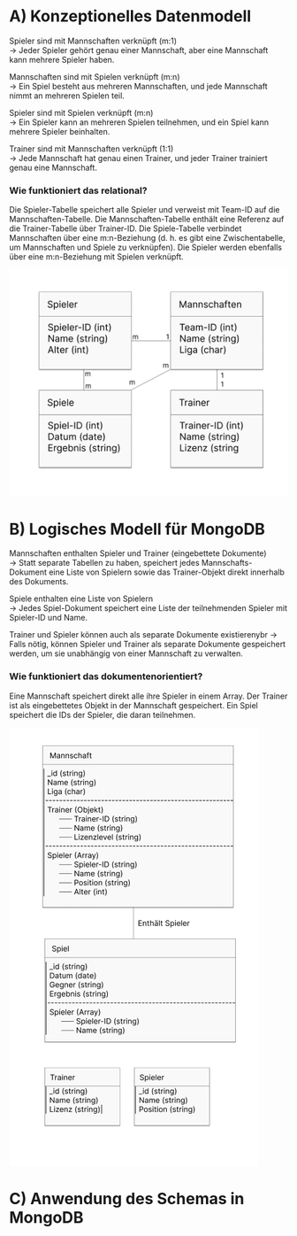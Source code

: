 # A) Konzeptionelles Datenmodell

Spieler sind mit Mannschaften verknüpft (m:1)<br>
→ Jeder Spieler gehört genau einer Mannschaft, aber eine Mannschaft kann mehrere Spieler haben.

Mannschaften sind mit Spielen verknüpft (m:n)<br>
→ Ein Spiel besteht aus mehreren Mannschaften, und jede Mannschaft nimmt an mehreren Spielen teil.

Spieler sind mit Spielen verknüpft (m:n)<br>
→ Ein Spieler kann an mehreren Spielen teilnehmen, und ein Spiel kann mehrere Spieler beinhalten.

Trainer sind mit Mannschaften verknüpft (1:1)<br>
→ Jede Mannschaft hat genau einen Trainer, und jeder Trainer trainiert genau eine Mannschaft.

### Wie funktioniert das relational?
Die Spieler-Tabelle speichert alle Spieler und verweist mit Team-ID auf die Mannschaften-Tabelle.
Die Mannschaften-Tabelle enthält eine Referenz auf die Trainer-Tabelle über Trainer-ID.
Die Spiele-Tabelle verbindet Mannschaften über eine m:n-Beziehung (d. h. es gibt eine Zwischentabelle, um Mannschaften und Spiele zu verknüpfen).
Die Spieler werden ebenfalls über eine m:n-Beziehung mit Spielen verknüpft.

![alt text](image1.png)

# B) Logisches Modell für MongoDB
Mannschaften enthalten Spieler und Trainer (eingebettete Dokumente)<br>
→ Statt separate Tabellen zu haben, speichert jedes Mannschafts-Dokument eine Liste von Spielern sowie das Trainer-Objekt direkt innerhalb des Dokuments.

Spiele enthalten eine Liste von Spielern<br>
→ Jedes Spiel-Dokument speichert eine Liste der teilnehmenden Spieler mit Spieler-ID und Name.

Trainer und Spieler können auch als separate Dokumente existierenybr
→ Falls nötig, können Spieler und Trainer als separate Dokumente gespeichert werden, um sie unabhängig von einer Mannschaft zu verwalten.

### Wie funktioniert das dokumentenorientiert?
Eine Mannschaft speichert direkt alle ihre Spieler in einem Array.
Der Trainer ist als eingebettetes Objekt in der Mannschaft gespeichert.
Ein Spiel speichert die IDs der Spieler, die daran teilnehmen.<br><br>
![alt text](image2.png)

# C) Anwendung des Schemas in MongoDB 

